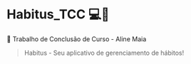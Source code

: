 # Habitus_TCC 💻🌿
📌 Trabalho de Conclusão de Curso - Aline Maia
> Habitus - Seu aplicativo de gerenciamento de hábitos!
